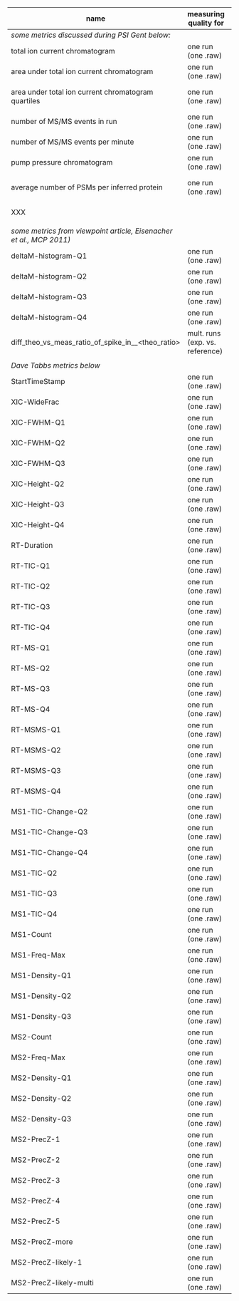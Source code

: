 | name                                                               | measuring quality for           | IDfree?                     | format       | (value_shortname [unit] {datatype}, ...)                         | Explanation                                                                                                            |
|--------------------------------------------------------------------|---------------------------------|-----------------------------|--------------|----------------------------------------------------------------|------------------------------------------------------------------------------------------------------------------------|
| _some metrics discussed during PSI Gent below:_                    |                                 |                             |              |                                                                |                                                                                                                        |
| total ion current chromatogram                                     | one run (one .raw)              | yes                         | table        | (RT [min.] {double}, intensity [a.u.] {double}, ...)             | the chromatogram in total (already part of mzML?)                                                                      |
| area under total ion current chromatogram                          | one run (one .raw)              | yes                         | single_value | {int}                                                          |                                                                                                                        |
| area under total ion current chromatogram quartiles                | one run (one .raw)              | yes                         | quadruple    | (RT_q1,RT_q2,RT_q3,RT_q4) [min.] {double,double,double,double} |                                                                                                                        |
| number of MS/MS events in run                                      | one run (one .raw)              | yes                         | single_value | [#] {int}                                                      |                                                                                                                        |
| number of MS/MS events per minute                                  | one run (one .raw)              | yes                         | fraction     | [#/min.] {double}                                              |                                                                                                                        |
| pump pressure chromatogram                                         | one run (one .raw)              | yes                         | table        | (RT [min.] {double}, pressure [mbar] {double}, ...)              |                                                                                                                        |
| average number of PSMs per inferred protein                        | one run (one .raw)              | no (peptide+protein ident.) | fraction     | [#/#] {double}                                                 |                                                                                                                        |
| XXX                                                                |                                 |                             | single_value | (YYY,ZZZ)                                                      | is there a good example for a pair or a vector?                                                                        |
|                                                                    |                                 |                             |              |                                                                |                                                                                                                        |
| _some metrics from viewpoint article, Eisenacher et al., MCP 2011)_|                                 |                             |              |                                                                |                                                                                                                        |
| deltaM-histogram-Q1                                                | one run (one .raw)              | no (PSMs)                   | single_value | [ppm] {double}                                                 | depends on search engine tolerance setting                                                                             |
| deltaM-histogram-Q2                                                | one run (one .raw)              | no (PSMs)                   | single_value | [ppm] {double}                                                 | should be 0 ideally                                                                                                    |
| deltaM-histogram-Q3                                                | one run (one .raw)              | no (PSMs)                   | single_value | [ppm] {double}                                                 | depends on search engine tolerance setting                                                                             |
| deltaM-histogram-Q4                                                | one run (one .raw)              | no (PSMs)                   | single_value | [ppm] {double}                                                 | depends on search engine tolerance setting                                                                             |
| diff_theo_vs_meas_ratio_of_spike_in_<prot>_<theo_ratio>            | mult. runs (exp. vs. reference) | no (peptide or quant.)      | single_value | {double]                                                       | could be calculated for many spike-in proteins and many theo. ratios, e.g. diff_theo_vs_meas_ratio_of_spike_in_BSA_2.5 |
|                                                                    |                                 |                             |              |                                                                |                                                                                                                        |
| _Dave Tabbs metrics below_                                         |                                 |                             |              |                                                                |                                                                                                                        |
| StartTimeStamp                                                     | one run (one .raw)              | yes                         | single_value | {datetime}                                                     | At what time did acquisition begin for this experiment?                                                                |
| XIC-WideFrac                                                       | one run (one .raw)              | yes                         | fraction     | [#/#] {double}                                                 | What fraction of precursor ions account for the top half of all peak width?                                            |
| XIC-FWHM-Q1                                                        | one run (one .raw)              | yes                         | single_value | [min.] {double}                                                | What is the 25%ile of peak widths for the wide XICs?                                                                   |
| XIC-FWHM-Q2                                                        | one run (one .raw)              | yes                         | single_value | [min.] {double}                                                | What is the 50%ile of peak widths for the wide XICs?                                                                   |
| XIC-FWHM-Q3                                                        | one run (one .raw)              | yes                         | single_value | [min.] {double}                                                | What is the 75%ile of peak widths for the wide XICs?                                                                   |
| XIC-Height-Q2                                                      | one run (one .raw)              | yes                         | single_value | TODO                                                           | The log ratio for 50%ile of wide XIC heights over 25%ile of heights.                                                   |
| XIC-Height-Q3                                                      | one run (one .raw)              | yes                         | single_value | TODO                                                           | The log ratio for 75%ile of wide XIC heights over 50%ile of heights.                                                   |
| XIC-Height-Q4                                                      | one run (one .raw)              | yes                         | single_value | TODO                                                           | The log ratio for maximum of wide XIC heights over 75%ile of heights.                                                  |
| RT-Duration                                                        | one run (one .raw)              | yes                         | single_value | [min.] {double}                                                | What is the highest scan time observed minus the lowest scan time observed?                                            |
| RT-TIC-Q1                                                          | one run (one .raw)              | yes                         | single_value | TODO                                                           | The interval when the first 25% of TIC accumulates divided by RT-Duration                                              |
| RT-TIC-Q2                                                          | one run (one .raw)              | yes                         | single_value | TODO                                                           | The interval when the second 25% of TIC accumulates divided by RT-Duration                                             |
| RT-TIC-Q3                                                          | one run (one .raw)              | yes                         | single_value | TODO                                                           | The interval when the third 25% of TIC accumulates divided by RT-Duration                                              |
| RT-TIC-Q4                                                          | one run (one .raw)              | yes                         | single_value | TODO                                                           | The interval when the fourth 25% of TIC accumulates divided by RT-Duration                                             |
| RT-MS-Q1                                                           | one run (one .raw)              | yes                         | single_value | TODO                                                           | The interval for the first 25% of all MS events divided by RT-Duration                                                 |
| RT-MS-Q2                                                           | one run (one .raw)              | yes                         | single_value | TODO                                                           | The interval for the second 25% of all MS events divided by RT-Duration                                                |
| RT-MS-Q3                                                           | one run (one .raw)              | yes                         | single_value | TODO                                                           | The interval for the third 25% of all MS events divided by RT-Duration                                                 |
| RT-MS-Q4                                                           | one run (one .raw)              | yes                         | single_value | TODO                                                           | The interval for the fourth 25% of all MS events divided by RT-Duration                                                |
| RT-MSMS-Q1                                                         | one run (one .raw)              | yes                         | single_value | TODO                                                           | The interval for the first 25% of all MS/MS events divided by RT-Duration                                              |
| RT-MSMS-Q2                                                         | one run (one .raw)              | yes                         | single_value | TODO                                                           | The interval for the second 25% of all MS/MS events divided by RT-Duration                                             |
| RT-MSMS-Q3                                                         | one run (one .raw)              | yes                         | single_value | TODO                                                           | The interval for the third 25% of all MS/MS events divided by RT-Duration                                              |
| RT-MSMS-Q4                                                         | one run (one .raw)              | yes                         | single_value | TODO                                                           | The interval for the fourth 25% of all MS/MS events divided by RT-Duration                                             |
| MS1-TIC-Change-Q2                                                  | one run (one .raw)              | yes                         | single_value | TODO                                                           | The log ratio for 50%ile of TIC changes over 25%ile of TIC changes                                                     |
| MS1-TIC-Change-Q3                                                  | one run (one .raw)              | yes                         | single_value | TODO                                                           | The log ratio for 75%ile of TIC changes over 50%ile of TIC changes                                                     |
| MS1-TIC-Change-Q4                                                  | one run (one .raw)              | yes                         | single_value | TODO                                                           | The log ratio for largest TIC change over 75%ile of TIC changes                                                        |
| MS1-TIC-Q2                                                         | one run (one .raw)              | yes                         | single_value | TODO                                                           | The log ratio for 50%ile of TIC over 25%ile of TIC                                                                     |
| MS1-TIC-Q3                                                         | one run (one .raw)              | yes                         | single_value | TODO                                                           | The log ratio for 75%ile of TIC over 50%ile of TIC                                                                     |
| MS1-TIC-Q4                                                         | one run (one .raw)              | yes                         | single_value | TODO                                                           | The log ratio for largest TIC over 75%ile TIC                                                                          |
| MS1-Count                                                          | one run (one .raw)              | yes                         | single_value | {int]                                                          | How many MS scans were collected?                                                                                      |
| MS1-Freq-Max                                                       | one run (one .raw)              | yes                         | single_value | [Hz] {double}                                                  | What was the fastest frequency for MS collection in any minute? (Hz)                                                   |
| MS1-Density-Q1                                                     | one run (one .raw)              | yes                         | single_value | TODO                                                           | What was the 25%ile of MS scan peak counts?                                                                            |
| MS1-Density-Q2                                                     | one run (one .raw)              | yes                         | single_value | TODO                                                           | What was the 50%ile of MS scan peak counts?                                                                            |
| MS1-Density-Q3                                                     | one run (one .raw)              | yes                         | single_value | TODO                                                           | What was the 75%ile of MS scan peak counts?                                                                            |
| MS2-Count                                                          | one run (one .raw)              | yes                         | single_value | {int]                                                          | How many MS/MS scans were collected?                                                                                   |
| MS2-Freq-Max                                                       | one run (one .raw)              | yes                         | single_value | [Hz] {double}                                                  | What was the fastest frequency for MS/MS collection in any minute? (Hz)                                                |
| MS2-Density-Q1                                                     | one run (one .raw)              | yes                         | single_value | TODO                                                           | What was the 25%ile of MS/MS scan peak counts?                                                                         |
| MS2-Density-Q2                                                     | one run (one .raw)              | yes                         | single_value | TODO                                                           | What was the 50%ile of MS/MS scan peak counts?                                                                         |
| MS2-Density-Q3                                                     | one run (one .raw)              | yes                         | single_value | TODO                                                           | What was the 75%ile of MS/MS scan peak counts?                                                                         |
| MS2-PrecZ-1                                                        | one run (one .raw)              | yes                         | single_value | [#/#] {double}                                                 | What fraction of MS/MS precursors is singly charged?                                                                   |
| MS2-PrecZ-2                                                        | one run (one .raw)              | yes                         | single_value | [#/#] {double}                                                 | What fraction of MS/MS precursors is doubly charged?                                                                   |
| MS2-PrecZ-3                                                        | one run (one .raw)              | yes                         | single_value | [#/#] {double}                                                 | What fraction of MS/MS precursors is triply charged?                                                                   |
| MS2-PrecZ-4                                                        | one run (one .raw)              | yes                         | single_value | [#/#] {double}                                                 | What fraction of MS/MS precursors is quadruply charged?                                                                |
| MS2-PrecZ-5                                                        | one run (one .raw)              | yes                         | single_value | [#/#] {double}                                                 | What fraction of MS/MS precursors is quintuply charged?                                                                |
| MS2-PrecZ-more                                                     | one run (one .raw)              | yes                         | single_value | [#/#] {double}                                                 | What fraction of MS/MS precursors is charged higher than +5?                                                           |
| MS2-PrecZ-likely-1                                                 | one run (one .raw)              | yes                         | single_value | [#/#] {double}                                                 | What fraction of MS/MS precursors lack known charge but look like +1s?                                                 |
| MS2-PrecZ-likely-multi                                             | one run (one .raw)              | yes                         | single_value | [#/#] {double}                                                 | What fraction of MS/MS precursors lack known charge but look like >+1s?                                                |
